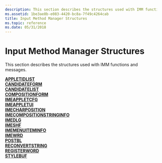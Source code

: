 ```yaml
---
description: This section describes the structures used with IMM functions and messages.
ms.assetid: 1be3ae8b-e083-4420-bc8a-7f49c4264cab
title: Input Method Manager Structures
ms.topic: reference
ms.date: 05/31/2018
---
```


# Input Method Manager Structures

This section describes the structures used with IMM functions and messages.

<dl>

[**APPLETIDLIST**](/windows/win32/api/imepad/ns-imepad-appletidlist)  
[**CANDIDATEFORM**](/windows/win32/api/imm/ns-imm-candidateform)  
[**CANDIDATELIST**](/windows/win32/api/imm/ns-imm-candidatelist)  
[**COMPOSITIONFORM**](/windows/win32/api/imm/ns-imm-compositionform)  
[**IMEAPPLETCFG**](/windows/win32/api/imepad/ns-imepad-imeappletcfg)  
[**IMEAPPLETUI**](/windows/win32/api/imepad/ns-imepad-imeappletui)  
[**IMECHARPOSITION**](/windows/win32/api/imm/ns-imm-imecharposition)  
[**IMECOMPOSITIONSTRINGINFO**](/windows/win32/api/imepad/ns-imepad-imecompositionstringinfo)  
[**IMEDLG**](/windows/desktop/api/Msime/ns-msime-imedlg)  
[**IMESHF**](/windows/desktop/api/Msime/ns-msime-imeshf)  
[**IMEMENUITEMINFO**](/windows/win32/api/imm/ns-imm-imemenuiteminfoa)  
[**IMEWRD**](/windows/desktop/api/Msime/ns-msime-imewrd)  
[**POSTBL**](/windows/desktop/api/Msime/ns-msime-postbl)  
[**RECONVERTSTRING**](/windows/win32/api/imm/ns-imm-reconvertstring)  
[**REGISTERWORD**](/windows/win32/api/imm/ns-imm-registerworda)  
[**STYLEBUF**](/windows/win32/api/imm/ns-imm-stylebufa)  
</dl>

 

 



